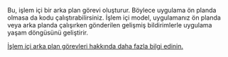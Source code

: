 ﻿Bu, işlem içi bir arka plan görevi oluşturur. Böylece uygulama ön planda olmasa da kodu çalıştırabilirsiniz. İşlem içi model, uygulamanız ön planda veya arka planda çalışırken gönderilen gelişmiş bildirimlerle uygulama yaşam döngüsünü geliştirir.

[İşlem içi arka plan görevleri hakkında daha fazla bilgi edinin.](https://docs.microsoft.com/windows/uwp/launch-resume/create-and-register-an-inproc-background-task)
